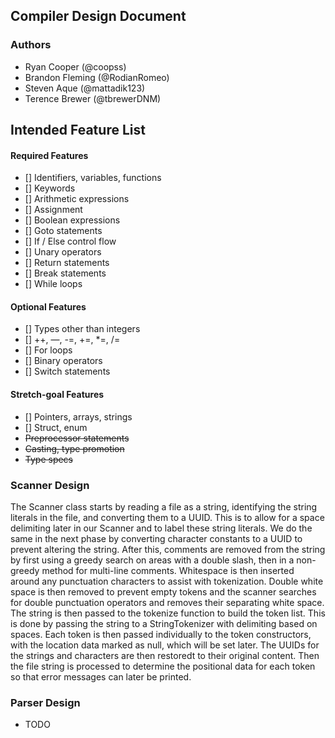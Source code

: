 ## Compiler Design Document

### Authors
* Ryan Cooper (@coopss)
* Brandon Fleming (@RodianRomeo)
* Steven Aque (@mattadik123)
* Terence Brewer (@tbrewerDNM)

## Intended Feature List
#### Required Features
* [] Identifiers, variables, functions
* [] Keywords
* [] Arithmetic expressions
* [] Assignment
* [] Boolean expressions
* [] Goto statements
* [] If / Else control flow
* [] Unary operators
* [] Return statements
* [] Break statements
* [] While loops
#### Optional Features
* [] Types other than integers
* [] ++, —, -=, +=, *=, /=
* [] For loops
* [] Binary operators
* [] Switch statements
#### Stretch-goal Features
* [] Pointers, arrays, strings
* [] Struct, enum
* ~~Preprocessor statements~~
* ~~Casting, type promotion~~
* ~~Type specs~~


### Scanner Design
The Scanner class starts by reading a file as a string, identifying the string literals in the file, and converting them to a UUID. This is to allow for a space delimiting later in our Scanner and to label these string literals. We do the same in the next phase by converting character constants to a UUID to prevent altering the string. After this, comments are removed from the string by first using a greedy search on areas with a double slash, then in a non-greedy method for multi-line comments. Whitespace is then inserted around any punctuation characters to assist with tokenization. Double white space is then removed to prevent empty tokens and the scanner searches for double punctuation operators and removes their separating white space. The string is then passed to the tokenize function to build the token list. This is done by passing the string to a StringTokenizer with delimiting based on spaces. Each token is then passed individually to the token constructors, with the location data marked as null, which will be set later. The UUIDs for the strings and characters are then restoredt to their original content. Then the file string is processed to determine the positional data for each token so that error messages can later be printed.

### Parser Design
* TODO
